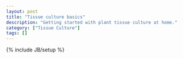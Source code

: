 ```yaml
---
layout: post
title: "Tissue culture basics"
description: "Getting started with plant tissue culture at home."
category: ["Tissue Culture"]
tags: []
---
```

{% include JB/setup %}
